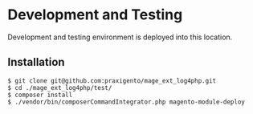# Development and Testing

Development and testing environment is deployed into this location.

## Installation

    $ git clone git@github.com:praxigento/mage_ext_log4php.git
    $ cd ./mage_ext_log4php/test/
    $ composer install
    $ ./vendor/bin/composerCommandIntegrator.php magento-module-deploy


